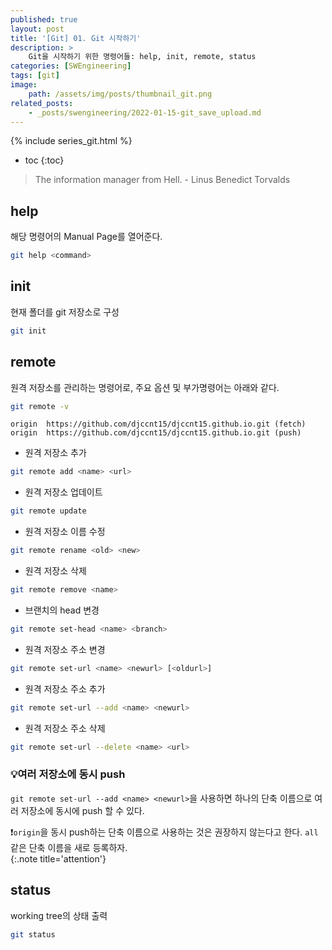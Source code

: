 ```yaml
---
published: true
layout: post
title: '[Git] 01. Git 시작하기'
description: >
    Git을 시작하기 위한 명령어들: help, init, remote, status
categories: [SWEngineering]
tags: [git]
image:
    path: /assets/img/posts/thumbnail_git.png
related_posts:
    - _posts/swengineering/2022-01-15-git_save_upload.md
---
```

{% include series_git.html %}
* toc
{:toc}

> The information manager from Hell. - Linus Benedict Torvalds

## help

해당 명령어의 Manual Page를 열어준다.  

```bash
git help <command>
```

## init

현재 폴더를 git 저장소로 구성  

```bash
git init
```

## remote

원격 저장소를 관리하는 명령어로, 주요 옵션 및 부가명령어는 아래와 같다.  

```bash
git remote -v
```
```
origin  https://github.com/djccnt15/djccnt15.github.io.git (fetch)
origin  https://github.com/djccnt15/djccnt15.github.io.git (push)
```

- 원격 저장소 추가

```bash
git remote add <name> <url>
```

- 원격 저장소 업데이트

```bash
git remote update
```

- 원격 저장소 이름 수정

```bash
git remote rename <old> <new>
```

- 원격 저장소 삭제

```bash
git remote remove <name>
```

- 브랜치의 head 변경

```bash
git remote set-head <name> <branch>
```

- 원격 저장소 주소 변경

```bash
git remote set-url <name> <newurl> [<oldurl>]
```

- 원격 저장소 주소 추가

```bash
git remote set-url --add <name> <newurl>
```

- 원격 저장소 주소 삭제

```bash
git remote set-url --delete <name> <url>
```

### 💡여러 저장소에 동시 push

`git remote set-url --add <name> <newurl>`을 사용하면 하나의 단축 이름으로 여러 저장소에 동시에 push 할 수 있다.  

❗`origin`을 동시 push하는 단축 이름으로 사용하는 것은 권장하지 않는다고 한다. `all` 같은 단축 이름을 새로 등록하자.  
{:.note title='attention'}

## status

working tree의 상태 출력  

```bash
git status
```